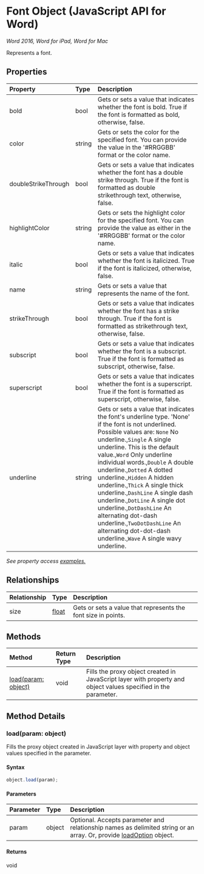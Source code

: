 # Font Object (JavaScript API for Word)

_Word 2016, Word for iPad, Word for Mac_

Represents a font.

## Properties

| Property	   | Type	|Description
|:---------------|:--------|:----------|
|bold|bool|Gets or sets a value that indicates whether the font is bold. True if the font is formatted as bold, otherwise, false.|
|color|string|Gets or sets the color for the specified font. You can provide the value in the '#RRGGBB' format or the color name.|
|doubleStrikeThrough|bool|Gets or sets a value that indicates whether the font has a double strike through. True if the font is formatted as double strikethrough text, otherwise, false.|
|highlightColor|string|Gets or sets the highlight color for the specified font. You can provide the value as either in the '#RRGGBB' format or the color name.|
|italic|bool|Gets or sets a value that indicates whether the font is italicized. True if the font is italicized, otherwise, false.|
|name|string|Gets or sets a value that represents the name of the font.|
|strikeThrough|bool|Gets or sets a value that indicates whether the font has a strike through. True if the font is formatted as strikethrough text, otherwise, false.|
|subscript|bool|Gets or sets a value that indicates whether the font is a subscript. True if the font is formatted as subscript, otherwise, false.|
|superscript|bool|Gets or sets a value that indicates whether the font is a superscript. True if the font is formatted as superscript, otherwise, false.|
|underline|string|Gets or sets a value that indicates the font's underline type. 'None' if the font is not underlined. Possible values are: `None` No underline.,`Single` A single underline. This is the default value.,`Word` Only underline individual words.,`Double` A double underline.,`Dotted` A dotted underline.,`Hidden` A hidden underline.,`Thick` A single thick underline.,`DashLine` A single dash underline.,`DotLine` A single dot underline.,`DotDashLine` An alternating dot-dash underline.,`TwoDotDashLine` An alternating dot-dot-dash underline.,`Wave` A single wavy underline.|

_See property access [examples.](#property-access-examples)_

## Relationships
| Relationship | Type	|Description|
|:---------------|:--------|:----------|
|size|[float](float.md)|Gets or sets a value that represents the font size in points.|

## Methods

| Method		   | Return Type	|Description|
|:---------------|:--------|:----------|
|[load(param: object)](#loadparam-object)|void|Fills the proxy object created in JavaScript layer with property and object values specified in the parameter.|

## Method Details


### load(param: object)
Fills the proxy object created in JavaScript layer with property and object values specified in the parameter.

#### Syntax
```js
object.load(param);
```

#### Parameters
| Parameter	   | Type	|Description|
|:---------------|:--------|:----------|
|param|object|Optional. Accepts parameter and relationship names as delimited string or an array. Or, provide [loadOption](loadoption.md) object.|

#### Returns
void
